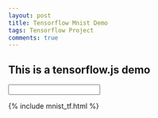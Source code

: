 ```yaml
---
layout: post
title: Tensorflow Mnist Demo
tags: Tensorflow Project
comments: true
---
```


## This is a tensorflow.js demo

<input type="text" id="mytext">

<canvas id="myCanvas" width="200" height="100">

</canvas>

{% include mnist_tf.html %}
